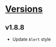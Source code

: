 # [Versions](https://github.com/Tracktor/design-system-tracktor/releases)

## v1.8.8
- Update `Alert` style
